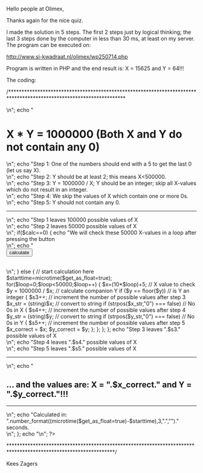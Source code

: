 
Hello people at Olimex,

Thanks again for the nice quiz.

I made the solution in 5 steps. The first 2 steps just by logical thinking; the last 3 steps done by the computer in less than 30 ms, at least on my server. The program can be executed on:

http://www.si-kwadraat.nl/olimex/wp250714.php

Program is written in PHP and the end result is: X = 15625 and Y = 64!!!

The coding:

/********************************************************************************************************************

<?php
function getp($par,$def){
    $val=$def;
    if(isset($_GET[$par]) && $_GET[$par]!=''){
        $val=$_GET[$par];
    };
    return $val;
};
$calc=getp('calc',0); // step 1 $calc=0; text only -- step 2 $calc=1 calculation

echo "<HTML><HEAD><TITLE>X*Y=1000000</TITLE></HEAD><BODY>\n";
echo "<H1>X * Y = 1000000 (Both X and Y do not contain any 0)</H1>\n";
echo "Step 1: One of the numbers should end with a 5 to get the last 0 (let us say X).<BR>\n";
echo "Step 2: Y should be at least 2; this means X<500000.<BR>\n";
echo "Step 3: Y = 1000000 / X; Y should be an integer; skip all X-values which do not result in an integer.<BR>\n";
echo "Step 4: We skip the values of X which contain one or more 0s.<BR>\n";
echo "Step 5: Y should not contain any 0.<HR>\n";
echo "Step 1 leaves 100000 possible values of X<BR>\n";
echo "Step 2 leaves 50000 possible values of X<BR>\n";
if($calc==0)
{
  echo "We will check these 50000 X-values in a loop after pressing the button<BR>\n";
  echo "<FORM method='POST' action='wp250714.php?calc=1'><input type='submit' value='calculate'></FORM><BR>\n";
}
else
{
  // start calculation here
  $starttime=microtime($get_as_float=true);
  for($loop=0;$loop<50000;$loop++)
  {
    $x=(10*$loop)+5; // X value to check
    $y = 1000000 / $x; // calculate companion Y
    if ($y == floor($y)) // is Y an integer
    {
      $s3++; // increment the number of possible values after step 3
      $x_str = (string)$x; // convert to string
      if (strpos($x_str,"0") === false) // No 0s in X
      {
        $s4++; // increment the number of possible values after step 4
        $y_str = (string)$y; // convert to string
        if (strpos($y_str,"0") === false) // No 0s in Y
        {
          $s5++; // increment the number of possible values after step 5
          $x_correct = $x;
          $y_correct = $y;
        };
      };
    };
  };
  echo "Step 3 leaves ".$s3." possible values of X<BR>\n";
  echo "Step 4 leaves ".$s4." possible values of X<BR>\n";
  echo "Step 5 leaves ".$s5." possible values of X<HR>\n";
  echo "<H2> ... and the values are: X = ".$x_correct." and Y = ".$y_correct."!!!</H2><HR>\n";
  echo "Calculated in: ".number_format((microtime($get_as_float=true)-$starttime),3,".","")." seconds.<BR>\n";
};
echo "</BODY></HTML>\n";
?>

****************************************************************************************************************/

Kees Zagers


